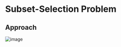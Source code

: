 # Subset-Selection Problem

## Approach
![image](https://user-images.githubusercontent.com/7460892/173567150-e42f9d90-456e-4732-b30c-5820dd8bd55f.png)
